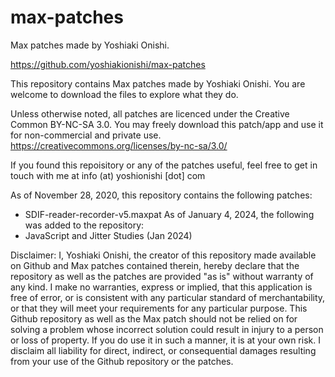 # max-patches
Max patches made by Yoshiaki Onishi.

https://github.com/yoshiakionishi/max-patches

This repository contains Max patches made by Yoshiaki Onishi. You are welcome to download the files to explore what they do. 

Unless otherwise noted, all patches are licenced under the Creative Common BY-NC-SA 3.0. You may freely download this patch/app and use it for non-commercial and private use.   https://creativecommons.org/licenses/by-nc-sa/3.0/

If you found this repoisitory or any of the patches useful, feel free to get in touch with me at info (at) yoshionishi [dot] com

As of November 28, 2020, this repository contains the following patches:
 - SDIF-reader-recorder-v5.maxpat
As of January 4, 2024, the following was added to the repository:
 - JavaScript and Jitter Studies (Jan 2024)
 

Disclaimer:
I, Yoshiaki Onishi, the creator of this repository made available on Github and Max patches contained therein, hereby declare that the repository as well as the patches are provided "as is" without warranty of any kind. I make no warranties, express or implied, that this application is free of error, or is consistent with any particular standard of merchantability, or that they will meet your requirements for any particular purpose. This Github repository as well as the Max patch should not be relied on for solving a problem whose incorrect solution could result in injury to a person or loss of property. If you do use it in such a manner, it is at your own risk. I disclaim all liability for direct, indirect, or consequential damages resulting from your use of the Github repository or the patches.
